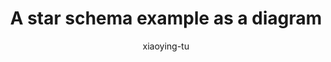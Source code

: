 ---
title: "A star schema example as a diagram"
author: "xiaoying-tu"
Discipline: Databases
ConceptualAdvantage: "Visualize a typical star schema organization"
DrawsAttentionTo: "The relationship between the fact table and multiple dimension tables"
Topic: IR and data mining
Domain: Within-Database
Form: Visual Representation
OriginSource: "Ramakrishnan, R., & Gehrke, J. (2002). Database management systems. McGraw-Hill, Inc."
image: "203.png"
Mapping:
  fact table and dimension tables :  rectangle
  PK-FK link between tables :   line
---